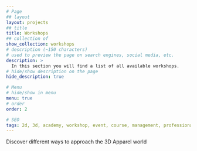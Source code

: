 ```yaml
---
# Page
## layout
layout: projects
## title
title: Workshops
## collection of
show_collection: workshops
# description (~150 characters)
# used to preview the page on search engines, social media, etc.
description: >
  In this section you will find a list of all available workshops.
# hide/show description on the page
hide_description: true

# Menu
# hide/show in menu
menu: true
# order
order: 2

# SEO
tags: 2d, 3d, academy, workshop, event, course, management, professional
---
```


Discover different ways to approach the 3D Apparel world
<br>
<br>
